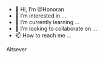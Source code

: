 - 👋 Hi, I’m @Honoran
- 👀 I’m interested in ...
- 🌱 I’m currently learning ...
- 💞️ I’m looking to collaborate on ...
- 📫 How to reach me ...

<!---
Honoran/Honoran is a ✨ special ✨ repository because its `README.md` (this file) appears on your GitHub profile.
You can click the Preview link to take a look at your changes.
--->
Altsever
